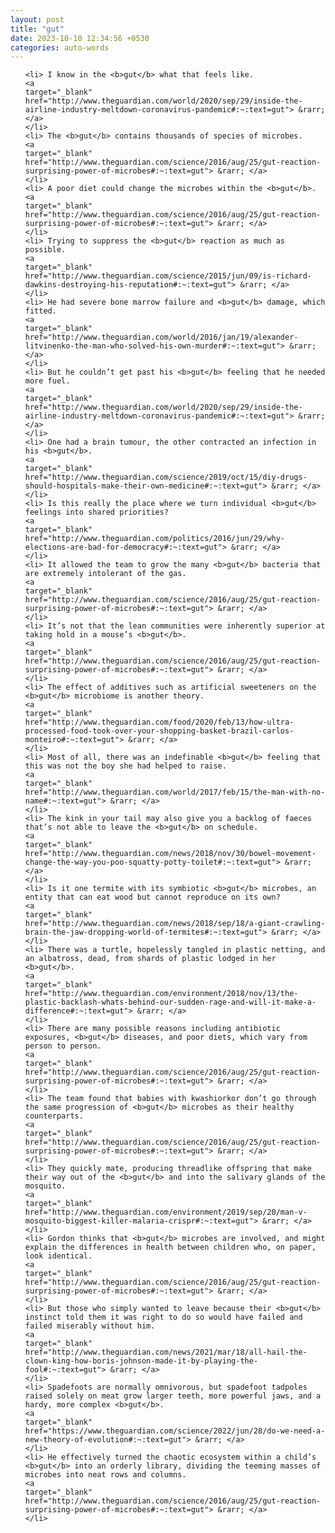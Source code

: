 ```yaml
---
layout: post
title: "gut"
date: 2023-10-10 12:34:56 +0530
categories: auto-words
---
```

<ol>

    <li> I know in the <b>gut</b> what that feels like.
    <a 
    target="_blank" 
    href="http://www.theguardian.com/world/2020/sep/29/inside-the-airline-industry-meltdown-coronavirus-pandemic#:~:text=gut"> &rarr; </a>
    </li>
    <li> The <b>gut</b> contains thousands of species of microbes.
    <a 
    target="_blank" 
    href="http://www.theguardian.com/science/2016/aug/25/gut-reaction-surprising-power-of-microbes#:~:text=gut"> &rarr; </a>
    </li>
    <li> A poor diet could change the microbes within the <b>gut</b>.
    <a 
    target="_blank" 
    href="http://www.theguardian.com/science/2016/aug/25/gut-reaction-surprising-power-of-microbes#:~:text=gut"> &rarr; </a>
    </li>
    <li> Trying to suppress the <b>gut</b> reaction as much as possible.
    <a 
    target="_blank" 
    href="http://www.theguardian.com/science/2015/jun/09/is-richard-dawkins-destroying-his-reputation#:~:text=gut"> &rarr; </a>
    </li>
    <li> He had severe bone marrow failure and <b>gut</b> damage, which fitted.
    <a 
    target="_blank" 
    href="http://www.theguardian.com/world/2016/jan/19/alexander-litvinenko-the-man-who-solved-his-own-murder#:~:text=gut"> &rarr; </a>
    </li>
    <li> But he couldn’t get past his <b>gut</b> feeling that he needed more fuel.
    <a 
    target="_blank" 
    href="http://www.theguardian.com/world/2020/sep/29/inside-the-airline-industry-meltdown-coronavirus-pandemic#:~:text=gut"> &rarr; </a>
    </li>
    <li> One had a brain tumour, the other contracted an infection in his <b>gut</b>.
    <a 
    target="_blank" 
    href="http://www.theguardian.com/science/2019/oct/15/diy-drugs-should-hospitals-make-their-own-medicine#:~:text=gut"> &rarr; </a>
    </li>
    <li> Is this really the place where we turn individual <b>gut</b> feelings into shared priorities?
    <a 
    target="_blank" 
    href="http://www.theguardian.com/politics/2016/jun/29/why-elections-are-bad-for-democracy#:~:text=gut"> &rarr; </a>
    </li>
    <li> It allowed the team to grow the many <b>gut</b> bacteria that are extremely intolerant of the gas.
    <a 
    target="_blank" 
    href="http://www.theguardian.com/science/2016/aug/25/gut-reaction-surprising-power-of-microbes#:~:text=gut"> &rarr; </a>
    </li>
    <li> It’s not that the lean communities were inherently superior at taking hold in a mouse’s <b>gut</b>.
    <a 
    target="_blank" 
    href="http://www.theguardian.com/science/2016/aug/25/gut-reaction-surprising-power-of-microbes#:~:text=gut"> &rarr; </a>
    </li>
    <li> The effect of additives such as artificial sweeteners on the <b>gut</b> microbiome is another theory.
    <a 
    target="_blank" 
    href="http://www.theguardian.com/food/2020/feb/13/how-ultra-processed-food-took-over-your-shopping-basket-brazil-carlos-monteiro#:~:text=gut"> &rarr; </a>
    </li>
    <li> Most of all, there was an indefinable <b>gut</b> feeling that this was not the boy she had helped to raise.
    <a 
    target="_blank" 
    href="http://www.theguardian.com/world/2017/feb/15/the-man-with-no-name#:~:text=gut"> &rarr; </a>
    </li>
    <li> The kink in your tail may also give you a backlog of faeces that’s not able to leave the <b>gut</b> on schedule.
    <a 
    target="_blank" 
    href="http://www.theguardian.com/news/2018/nov/30/bowel-movement-change-the-way-you-poo-squatty-potty-toilet#:~:text=gut"> &rarr; </a>
    </li>
    <li> Is it one termite with its symbiotic <b>gut</b> microbes, an entity that can eat wood but cannot reproduce on its own?
    <a 
    target="_blank" 
    href="http://www.theguardian.com/news/2018/sep/18/a-giant-crawling-brain-the-jaw-dropping-world-of-termites#:~:text=gut"> &rarr; </a>
    </li>
    <li> There was a turtle, hopelessly tangled in plastic netting, and an albatross, dead, from shards of plastic lodged in her <b>gut</b>.
    <a 
    target="_blank" 
    href="http://www.theguardian.com/environment/2018/nov/13/the-plastic-backlash-whats-behind-our-sudden-rage-and-will-it-make-a-difference#:~:text=gut"> &rarr; </a>
    </li>
    <li> There are many possible reasons including antibiotic exposures, <b>gut</b> diseases, and poor diets, which vary from person to person.
    <a 
    target="_blank" 
    href="http://www.theguardian.com/science/2016/aug/25/gut-reaction-surprising-power-of-microbes#:~:text=gut"> &rarr; </a>
    </li>
    <li> The team found that babies with kwashiorkor don’t go through the same progression of <b>gut</b> microbes as their healthy counterparts.
    <a 
    target="_blank" 
    href="http://www.theguardian.com/science/2016/aug/25/gut-reaction-surprising-power-of-microbes#:~:text=gut"> &rarr; </a>
    </li>
    <li> They quickly mate, producing threadlike offspring that make their way out of the <b>gut</b> and into the salivary glands of the mosquito.
    <a 
    target="_blank" 
    href="http://www.theguardian.com/environment/2019/sep/20/man-v-mosquito-biggest-killer-malaria-crispr#:~:text=gut"> &rarr; </a>
    </li>
    <li> Gordon thinks that <b>gut</b> microbes are involved, and might explain the differences in health between children who, on paper, look identical.
    <a 
    target="_blank" 
    href="http://www.theguardian.com/science/2016/aug/25/gut-reaction-surprising-power-of-microbes#:~:text=gut"> &rarr; </a>
    </li>
    <li> But those who simply wanted to leave because their <b>gut</b> instinct told them it was right to do so would have failed and failed miserably without him.
    <a 
    target="_blank" 
    href="http://www.theguardian.com/news/2021/mar/18/all-hail-the-clown-king-how-boris-johnson-made-it-by-playing-the-fool#:~:text=gut"> &rarr; </a>
    </li>
    <li> Spadefoots are normally omnivorous, but spadefoot tadpoles raised solely on meat grow larger teeth, more powerful jaws, and a hardy, more complex <b>gut</b>.
    <a 
    target="_blank" 
    href="https://www.theguardian.com/science/2022/jun/28/do-we-need-a-new-theory-of-evolution#:~:text=gut"> &rarr; </a>
    </li>
    <li> He effectively turned the chaotic ecosystem within a child’s <b>gut</b> into an orderly library, dividing the teeming masses of microbes into neat rows and columns.
    <a 
    target="_blank" 
    href="http://www.theguardian.com/science/2016/aug/25/gut-reaction-surprising-power-of-microbes#:~:text=gut"> &rarr; </a>
    </li>